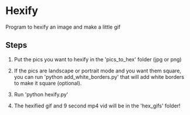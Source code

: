 # Hexify
Program to hexify an image and make a little gif

## Steps

1. Put the pics you want to hexify in the 'pics_to_hex' folder (jpg or png)

2. If the pics are landscape or portrait mode and you want them square, you can run
'python add_white_borders.py' that will add white borders to make it square (optional).

2. Run 'python hexify.py'

3. The hexified gif and 9 second mp4 vid will be in the 'hex_gifs' folder!
